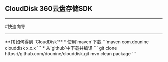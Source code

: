 <h2>CloudDisk 360云盘存储SDK</h2>
<hr>
#快速向导
<hr>
**(1)如何得到 `CloudDisk`**
  * 使用`maven`下载
```maven 
<dependency>
	<groupId>com.dounine</groupId>
	<artifactId>clouddisk</artifactId>
	<version>x.x.x</version>
</dependency>
 ```
  * 从`github`中下载并编译
```
git clone https://github.com/dounine/clouddisk.git
mvn clean package
```
